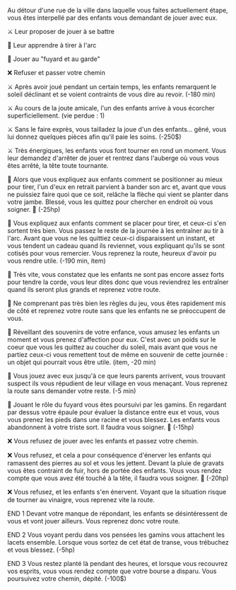 Au détour d'une rue de la ville dans laquelle vous faites actuellement étape, vous êtes interpellé par des enfants vous demandant de jouer avec eux.

⚔️ Leur proposer de jouer à se battre

🏹 Leur apprendre à tirer à l'arc

👥 Jouer au "fuyard et au garde"

❌ Refuser et passer votre chemin

⚔️ Après avoir joué pendant un certain temps, les enfants remarquent le soleil déclinant et se voient contraints de vous dire au revoir. (-180 min)

⚔️ Au cours de la joute amicale, l'un des enfants arrive à vous écorcher superficiellement. (vie perdue : 1)

⚔️ Sans le faire exprès, vous tailladez la joue d'un des enfants... gêné, vous lui donnez quelques pièces afin qu'il paie les soins. (-250$)

⚔️ Très énergiques, les enfants vous font tourner en rond un moment. Vous leur demandez d'arrêter de jouer et rentrez dans l'auberge où vous vous êtes arrêté, la tête toute tournante.

🏹 Alors que vous expliquez aux enfants comment se positionner au mieux pour tirer, l'un d'eux en retrait parvient à bander son arc et, avant que vous ne puissiez faire quoi que ce soit, relâche la flèche qui vient se planter dans votre jambe. Blessé, vous les quittez pour chercher en endroit où vous soigner. 🤕 (-25hp)

🏹 Vous expliquez aux enfants comment se placer pour tirer, et ceux-ci s'en sortent très bien. Vous passez le reste de la journée à les entraîner au tir à l'arc. Avant que vous ne les quittiez ceux-ci disparaissent un instant, et vous tendent un cadeau quand ils reviennet, vous expliquant qu'ils se sont cotisés pour vous remercier. Vous reprenez la route, heureux d'avoir pu vous rendre utile. (-190 min, item)

🏹 Très vite, vous constatez que les enfants ne sont pas encore assez forts pour tendre la corde, vous leur dites donc que vous reviendrez les entraîner quand ils seront plus grands et reprenez votre route.

👥 Ne comprenant pas très bien les règles du jeu, vous êtes rapidement mis de côté et reprenez votre route sans que les enfants ne se préoccupent de vous.

👥 Réveillant des souvenirs de votre enfance, vous amusez les enfants un moment et vous prenez d'affection pour eux. C'est avec un poids sur le coeur que vous les quittez au coucher du soleil, mais avant que vous ne partiez ceux-ci vous remettent tout de même en souvenir de cette journée : un objet qui pourrait vous être utile. (item, -20 min)

👥 Vous jouez avec eux jusqu'à ce que leurs parents arrivent, vous trouvant suspect ils vous répudient de leur village en vous menaçant. Vous reprenez la route sans demander votre reste. (-5 min)

👥 Jouant le rôle du fuyard vous êtes poursuivi par les gamins. En regardant par dessus votre épaule pour évaluer la distance entre eux et vous, vous vous prenez les pieds dans une racine et vous blessez. Les enfants vous abandonnent à votre triste sort. Il faudra vous soigner. 🤕 (-15hp)

❌ Vous refusez de jouer avec les enfants et passez votre chemin.

❌ Vous refusez, et cela a pour conséquence d'énerver les enfants qui ramassent des pierres au sol et vous les jettent. Devant la pluie de gravats vous êtes contraint de fuir, hors de portée des enfants. Vous vous rendez compte que vous avez été touché à la tête, il faudra vous soigner. 🤕 (-20hp)

❌ Vous refusez, et les enfants s'en énervent. Voyant que la situation risque de tourner au vinaigre, vous reprenez vite la route.

END 1 Devant votre manque de répondant, les enfants se désintéressent de vous et vont jouer ailleurs. Vous reprenez donc votre route.

END 2 Vous voyant perdu dans vos pensées les gamins vous attachent les lacets ensemble. Lorsque vous sortez de cet état de transe, vous trébuchez et vous blessez. (-5hp)

END 3 Vous restez planté là pendant des heures, et lorsque vous recouvrez vos esprits, vous vous rendez compte que votre bourse a disparu. Vous poursuivez votre chemin, dépité. (-100$)
